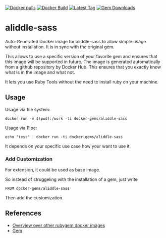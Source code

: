 [![Docker pulls](https://img.shields.io/docker/pulls/rubygem/aliddle-sass.svg)](https://hub.docker.com/r/rubygem/aliddle-sass/)
[![Docker Build](https://img.shields.io/docker/automated/rubygem/aliddle-sass.svg)](https://hub.docker.com/r/rubygem/aliddle-sass/)
[![Latest Tag](https://img.shields.io/github/tag/docker-rubygem/aliddle-sass.svg)](https://hub.docker.com/r/rubygem/aliddle-sass/)
[![Gem Downloads](https://img.shields.io/gem/dt/aliddle-sass.svg)](https://rubygems.org/gems/aliddle-sass/)
# aliddle-sass

Auto-Generated Docker image for aliddle-sass to allow simple usage without installation.
It is in sync with the original gem.

This allows to use a specific version of your favorite gem and ensures that this image will be supported in future.
The image is generated automatically from a github repository by Docker Hub.
This ensures that you exactly know what is in the image and what not.

It lets you use Ruby Tools without the need to install ruby on your machine.

## Usage

Usage via file system:

`docker run -v $(pwd):/work -ti docker-gems/aliddle-sass`

Usage via Pipe:

`echo "test" | docker run -ti docker-gems/aliddle-sass`

It depends on your specific use case how your want to use it.

### Add Customization

For extension, it could be used as base image.

So instead of struggeling with the installation of a gem, just write

`FROM docker-gems/aliddle-sass`

Then add the customization.

## References

 - [Overview over other rubygem docker images](https://github.com/thinkbot/docker-rubygem)
 - [Gem](https://rubygems.org/gems/aliddle-sass/)
